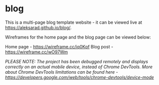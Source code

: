 # blog


This is a multi-page blog template website - it can be viewed live at https://aleksarad.github.io/blog/. 

Wireframes for the home page and the blog page can be viewed below:

Home page - https://wireframe.cc/iq0Kpf
Blog post - https://wireframe.cc/wO97Wm

*PLEASE NOTE: The project has been debugged remotely and displays correctly on an actual mobile device, instead of Chrome DevTools. 
More about Chrome DevTools limitations can be found here - https://developers.google.com/web/tools/chrome-devtools/device-mode*

